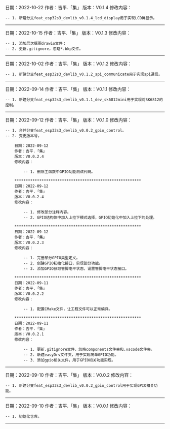 日期：2022-10-22
作者：吉平.「集」
版本：V0.1.4
修改内容：

    -- 1. 新建分支feat_esp32s3_devlib_v0.1.4_lcd_display用于实现LCD屏显示。

********************************************************
日期：2022-10-15
作者：吉平.「集」
版本：V0.1.3
修改内容：

    -- 1. 添加层次框图drawio文件；
    -- 2. 更新.gitignore，忽略*.bkp文件。

********************************************************
日期：2022-10-02
作者：吉平.「集」
版本：V0.1.2
修改内容：

    -- 1. 新建分支feat_esp32s3_devlib_v0.1.2_spi_communicate用于实现spi通信。

********************************************************
日期：2022-09-14
作者：吉平.「集」
版本：V0.1.1
修改内容：

    -- 1. 新建分支feat_esp32s3_devlib_v0.1.1_dev_sk6812mini用于实现对SK6812的控制。

********************************************************
日期：2022-09-12
作者：吉平.「集」
版本：V0.1.0
修改内容：

    -- 1. 合并分支feat_esp32s3_devlib_v0.0.2_gpio_control。
    -- 2. 变更版本号。

        日期：2022-09-12
        作者：吉平.「集」
        版本：V0.0.2.4
        修改内容：

            -- 1. 删除主函数中GPIO功能测试代码。

        ********************************************************
        日期：2022-09-12
        作者：吉平.「集」
        版本：V0.0.2.4
        修改内容：

            -- 1. 修改部分注释内容。
            -- 2. GPIO结构体中加入上拉下模式选择，GPIO初始化中加入上拉下的处理。

        ********************************************************
        日期：2022-09-12
        作者：吉平.「集」
        版本：V0.0.2.3
        修改内容：

            -- 1. 完善部分GPIO类型定义。
            -- 2. 创建GPIO初始化接口，实现部分功能。
            -- 3. 添加GPIO获取管脚电平状态、设置管脚电平状态接口。

        ********************************************************
        日期：2022-09-11
        作者：吉平.「集」
        版本：V0.0.2.2
        修改内容：

            -- 1. 配置CMake文件，让工程文件可以正常编译。

        ********************************************************
        日期：2022-09-11
        作者：吉平.「集」
        版本：V0.0.2.1
        修改内容：

            -- 1. 更新.gitignore文件，忽略components文件夹和.vscode文件夹。
            -- 2. 新建easyDrv文件夹，用于实现简单GPIO功能。
            -- 3. 添加gpio相关文件，用于GPIO相关功能实现。

********************************************************
日期：2022-09-10
作者：吉平.「集」
版本：V0.0.2
修改内容：

    -- 1. 新建分支feat_esp32s3_devlib_v0.0.2_gpio_control用于实现GPIO相关功能。

********************************************************
日期：2022-09-10
作者：吉平.「集」
版本：V0.0.1
修改内容：

    -- 1. 初始化仓库。

********************************************************